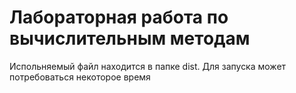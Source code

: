 # Лабораторная работа по вычислительным методам 
Испольняемый файл находится в папке dist.
Для запуска может потребоваться некоторое время
